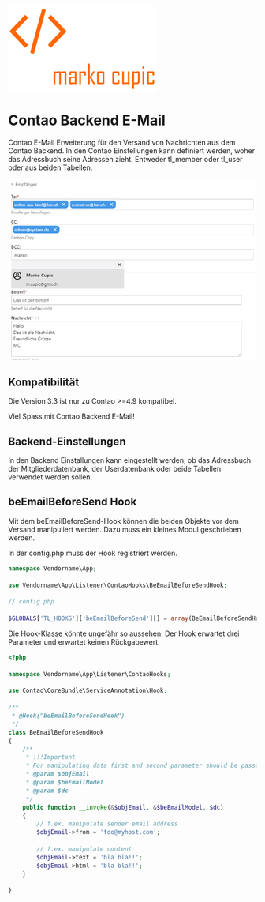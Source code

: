 ![Alt text](https://github.com/markocupic/markocupic/blob/main/logo.png "logo")

# Contao Backend E-Mail
Contao E-Mail Erweiterung für den Versand von Nachrichten aus dem Contao Backend. In den Contao Einstellungen kann definiert werden, woher das Adressbuch seine Adressen zieht. Entweder tl_member oder tl_user oder aus beiden Tabellen.

![Backend](docs/images/app-backend-screenshot.png "backend")

## Kompatibilität
Die Version 3.3 ist nur zu Contao >=4.9 kompatibel.

Viel Spass mit Contao Backend E-Mail!

## Backend-Einstellungen
In den Backend Einstallungen kann eingestellt werden, ob das Adressbuch der Mitgliederdatenbank, der Userdatenbank oder beide Tabellen verwendet werden sollen.

## beEmailBeforeSend Hook
Mit dem beEmailBeforeSend-Hook können die beiden Objekte vor dem Versand manipuliert werden. Dazu muss ein kleines Modul geschrieben werden.

In der config.php muss der Hook registriert werden.
```php
namespace Vendorname\App;

use Vendorname\App\Listener\ContaoHooks\BeEmailBeforeSendHook;

// config.php

$GLOBALS['TL_HOOKS']['beEmailBeforeSend'][] = array(BeEmailBeforeSendHook::class, '__invoke');
```

Die Hook-Klasse könnte ungefähr so aussehen. Der Hook erwartet drei Parameter und erwartet keinen Rückgabewert.
```php
<?php

namespace Vendorname\App\Listener\ContaoHooks;

use Contao\CoreBundle\ServiceAnnotation\Hook;

/**
 * @Hook("beEmailBeforeSendHook")
 */
class BeEmailBeforeSendHook
{
    /**
     * !!!Important
     * For manipulating data first and second parameter should be passed by reference!
     * @param $objEmail
     * @param $beEmailModel
     * @param $dc
     */
    public function __invoke(&$objEmail, &$beEmailModel, $dc)
    {
        // f.ex. manipulate sender email address
        $objEmail->from = 'foo@myhost.com';

        // f.ex. manipulate content
        $objEmail->text = 'bla bla!!';
        $objEmail->html = 'bla bla!!';
    }

}

```

